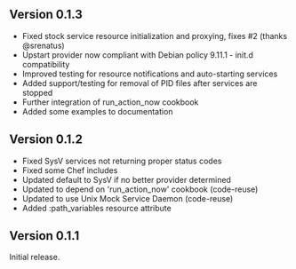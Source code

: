 ## Version 0.1.3

* Fixed stock service resource initialization and proxying, fixes #2  (thanks @srenatus)
* Upstart provider now compliant with Debian policy 9.11.1 - init.d compatibility
* Improved testing for resource notifications and auto-starting services
* Added support/testing for removal of PID files after services are stopped
* Further integration of run_action_now cookbook
* Added some examples to documentation

## Version 0.1.2

* Fixed SysV services not returning proper status codes
* Fixed some Chef includes
* Updated default to SysV if no better provider determined
* Updated to depend on 'run_action_now' cookbook (code-reuse)
* Updated to use Unix Mock Service Daemon (code-reuse)
* Added :path_variables resource attribute

## Version 0.1.1

Initial release.
